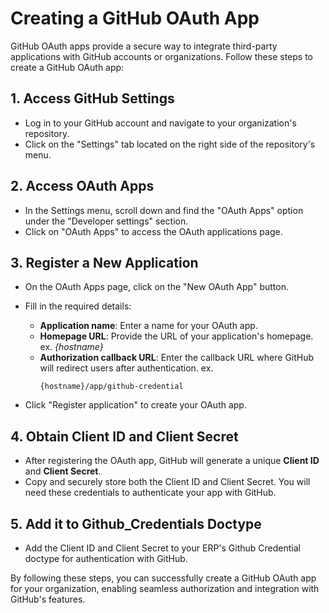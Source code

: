 # Creating a GitHub OAuth App

GitHub OAuth apps provide a secure way to integrate third-party applications with GitHub accounts or organizations. Follow these steps to create a GitHub OAuth app:

## 1. Access GitHub Settings

- Log in to your GitHub account and navigate to your organization's repository.
- Click on the "Settings" tab located on the right side of the repository's menu.

## 2. Access OAuth Apps

- In the Settings menu, scroll down and find the "OAuth Apps" option under the "Developer settings" section.
- Click on "OAuth Apps" to access the OAuth applications page.

## 3. Register a New Application

- On the OAuth Apps page, click on the "New OAuth App" button.
- Fill in the required details:
  - **Application name**: Enter a name for your OAuth app.
  - **Homepage URL**: Provide the URL of your application's homepage.
    ex. *{hostname}*
  - **Authorization callback URL**: Enter the callback URL where GitHub will redirect users after authentication.
    ex. 
    ```
    {hostname}/app/github-credential
    ```

- Click "Register application" to create your OAuth app.

## 4. Obtain Client ID and Client Secret

- After registering the OAuth app, GitHub will generate a unique **Client ID** and **Client Secret**.
- Copy and securely store both the Client ID and Client Secret. You will need these credentials to authenticate your app with GitHub.

## 5. Add it to Github_Credentials Doctype

- Add the Client ID and Client Secret to your ERP's Github Credential doctype for authentication with GitHub.


By following these steps, you can successfully create a GitHub OAuth app for your organization, enabling seamless authorization and integration with GitHub's features.
